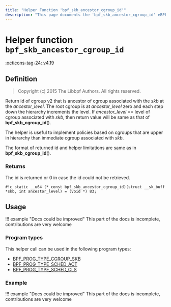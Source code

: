 ```yaml
---
title: "Helper Function 'bpf_skb_ancestor_cgroup_id'"
description: "This page documents the 'bpf_skb_ancestor_cgroup_id' eBPF helper function, including its defintion, usage, program types that can use it, and examples."
---
```

# Helper function `bpf_skb_ancestor_cgroup_id`

<!-- [FEATURE_TAG](bpf_skb_ancestor_cgroup_id) -->
[:octicons-tag-24: v4.19](https://github.com/torvalds/linux/commit/7723628101aaeb1d723786747529b4ea65c5b5c5)
<!-- [/FEATURE_TAG] -->

## Definition

> Copyright (c) 2015 The Libbpf Authors. All rights reserved.


<!-- [HELPER_FUNC_DEF] -->
Return id of cgroup v2 that is ancestor of cgroup associated with the _skb_ at the _ancestor_level_.  The root cgroup is at _ancestor_level_ zero and each step down the hierarchy increments the level. If _ancestor_level_ == level of cgroup associated with _skb_, then return value will be same as that of **bpf_skb_cgroup_id**().

The helper is useful to implement policies based on cgroups that are upper in hierarchy than immediate cgroup associated with _skb_.

The format of returned id and helper limitations are same as in **bpf_skb_cgroup_id**().

### Returns

The id is returned or 0 in case the id could not be retrieved.

`#!c static __u64 (* const bpf_skb_ancestor_cgroup_id)(struct __sk_buff *skb, int ancestor_level) = (void *) 83;`
<!-- [/HELPER_FUNC_DEF] -->

## Usage

!!! example "Docs could be improved"
    This part of the docs is incomplete, contributions are very welcome

### Program types

This helper call can be used in the following program types:

<!-- DO NOT EDIT MANUALLY -->
<!-- [HELPER_FUNC_PROG_REF] -->
 * [BPF_PROG_TYPE_CGROUP_SKB](../program-type/BPF_PROG_TYPE_CGROUP_SKB.md)
 * [BPF_PROG_TYPE_SCHED_ACT](../program-type/BPF_PROG_TYPE_SCHED_ACT.md)
 * [BPF_PROG_TYPE_SCHED_CLS](../program-type/BPF_PROG_TYPE_SCHED_CLS.md)
<!-- [/HELPER_FUNC_PROG_REF] -->

### Example

!!! example "Docs could be improved"
    This part of the docs is incomplete, contributions are very welcome

